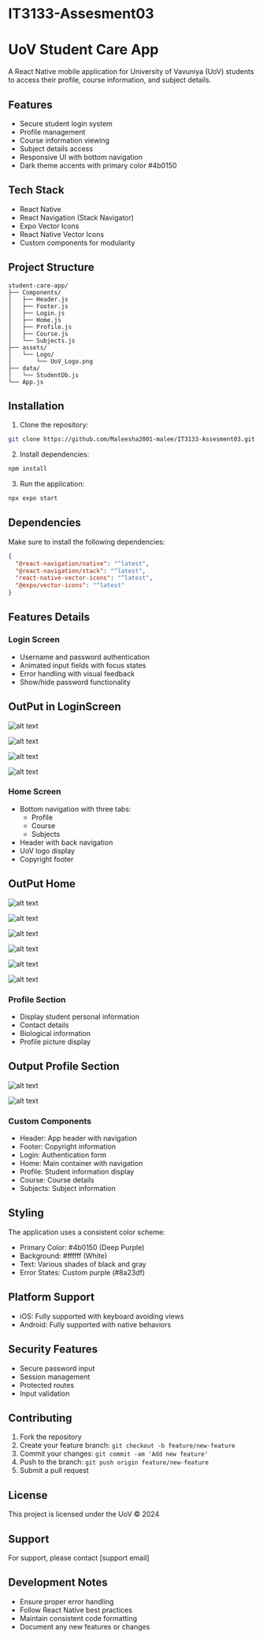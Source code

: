 # IT3133-Assesment03
# UoV Student Care App

A React Native mobile application for University of Vavuniya (UoV) students to access their profile, course information, and subject details.

## Features

- Secure student login system
- Profile management
- Course information viewing
- Subject details access
- Responsive UI with bottom navigation
- Dark theme accents with primary color #4b0150

## Tech Stack

- React Native
- React Navigation (Stack Navigator)
- Expo Vector Icons
- React Native Vector Icons
- Custom components for modularity

## Project Structure

```
student-care-app/
├── Components/
│   ├── Header.js
│   ├── Footer.js
│   ├── Login.js
│   ├── Home.js
│   ├── Profile.js
│   ├── Course.js
│   └── Subjects.js
├── assets/
│   └── Logo/
│       └── UoV_Logo.png
├── data/
│   └── StudentDb.js
└── App.js
```

## Installation

1. Clone the repository:
```bash
git clone https://github.com/Maleesha2001-malee/IT3133-Assesment03.git
```

2. Install dependencies:
```bash
npm install
```

3. Run the application:
```bash
npx expo start
```

## Dependencies

Make sure to install the following dependencies:

```json
{
  "@react-navigation/native": "^latest",
  "@react-navigation/stack": "^latest",
  "react-native-vector-icons": "^latest",
  "@expo/vector-icons": "^latest"
}
```

## Features Details

### Login Screen
- Username and password authentication
- Animated input fields with focus states
- Error handling with visual feedback
- Show/hide password functionality

## OutPut in LoginScreen
![alt text](Screenshot_1736003767.png) 

![alt text](Screenshot_1736003738.png)

![alt text](Screenshot_1736003858.png)

![alt text](Screenshot_1736004726.png)

### Home Screen
- Bottom navigation with three tabs:
  - Profile
  - Course
  - Subjects
- Header with back navigation
- UoV logo display
- Copyright footer

## OutPut Home
![alt text](Screenshot_1736004703.png) 

![alt text](Screenshot_1736004467.png) 

![alt text](Screenshot_1736004334.png)

![alt text](Screenshot_1736004739.png) 

![alt text](Screenshot_1736004735.png) 

![alt text](Screenshot_1736004731.png)

### Profile Section
- Display student personal information
- Contact details
- Biological information
- Profile picture display

## Output Profile Section

![alt text](Screenshot_1736004334-1.png) 

![alt text](Screenshot_1736004331.png)

### Custom Components
- Header: App header with navigation
- Footer: Copyright information
- Login: Authentication form
- Home: Main container with navigation
- Profile: Student information display
- Course: Course details
- Subjects: Subject information

## Styling

The application uses a consistent color scheme:
- Primary Color: #4b0150 (Deep Purple)
- Background: #ffffff (White)
- Text: Various shades of black and gray
- Error States: Custom purple (#8a23df)

## Platform Support

- iOS: Fully supported with keyboard avoiding views
- Android: Fully supported with native behaviors

## Security Features

- Secure password input
- Session management
- Protected routes
- Input validation

## Contributing

1. Fork the repository
2. Create your feature branch: `git checkout -b feature/new-feature`
3. Commit your changes: `git commit -am 'Add new feature'`
4. Push to the branch: `git push origin feature/new-feature`
5. Submit a pull request

## License

This project is licensed under the UoV © 2024

## Support

For support, please contact [support email]

## Development Notes

- Ensure proper error handling
- Follow React Native best practices
- Maintain consistent code formatting
- Document any new features or changes